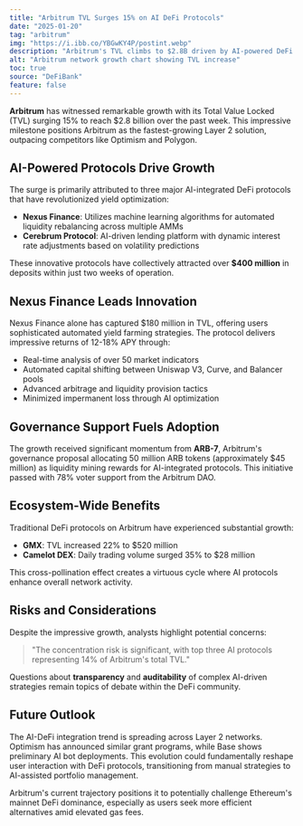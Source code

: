 ```yaml
---
title: "Arbitrum TVL Surges 15% on AI DeFi Protocols"
date: "2025-01-20"
tag: "arbitrum"
img: "https://i.ibb.co/YBGwKY4P/postint.webp"
description: "Arbitrum's TVL climbs to $2.8B driven by AI-powered DeFi innovation"
alt: "Arbitrum network growth chart showing TVL increase"
toc: true
source: "DeFiBank"
feature: false
---
```


**Arbitrum** has witnessed remarkable growth with its Total Value Locked (TVL) surging 15% to reach $2.8 billion over the past week. This impressive milestone positions Arbitrum as the fastest-growing Layer 2 solution, outpacing competitors like Optimism and Polygon.

## AI-Powered Protocols Drive Growth

The surge is primarily attributed to three major AI-integrated DeFi protocols that have revolutionized yield optimization:

- **Nexus Finance**: Utilizes machine learning algorithms for automated liquidity rebalancing across multiple AMMs
- **Cerebrum Protocol**: AI-driven lending platform with dynamic interest rate adjustments based on volatility predictions

These innovative protocols have collectively attracted over **$400 million** in deposits within just two weeks of operation.

## Nexus Finance Leads Innovation

Nexus Finance alone has captured $180 million in TVL, offering users sophisticated automated yield farming strategies. The protocol delivers impressive returns of 12-18% APY through:

- Real-time analysis of over 50 market indicators
- Automated capital shifting between Uniswap V3, Curve, and Balancer pools
- Advanced arbitrage and liquidity provision tactics
- Minimized impermanent loss through AI optimization

## Governance Support Fuels Adoption

The growth received significant momentum from **ARB-7**, Arbitrum's governance proposal allocating 50 million ARB tokens (approximately $45 million) as liquidity mining rewards for AI-integrated protocols. This initiative passed with 78% voter support from the Arbitrum DAO.

## Ecosystem-Wide Benefits

Traditional DeFi protocols on Arbitrum have experienced substantial growth:

- **GMX**: TVL increased 22% to $520 million
- **Camelot DEX**: Daily trading volume surged 35% to $28 million

This cross-pollination effect creates a virtuous cycle where AI protocols enhance overall network activity.

## Risks and Considerations

Despite the impressive growth, analysts highlight potential concerns:

> "The concentration risk is significant, with top three AI protocols representing 14% of Arbitrum's total TVL."

Questions about **transparency** and **auditability** of complex AI-driven strategies remain topics of debate within the DeFi community.

## Future Outlook

The AI-DeFi integration trend is spreading across Layer 2 networks. Optimism has announced similar grant programs, while Base shows preliminary AI bot deployments. This evolution could fundamentally reshape user interaction with DeFi protocols, transitioning from manual strategies to AI-assisted portfolio management.

Arbitrum's current trajectory positions it to potentially challenge Ethereum's mainnet DeFi dominance, especially as users seek more efficient alternatives amid elevated gas fees.